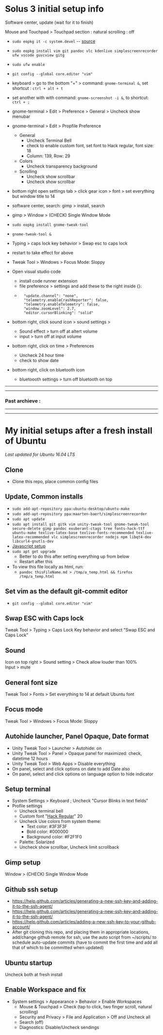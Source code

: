 # Solus 3 initial setup info

Software center, update (wait for it to finish)

Mouse and Touchpad > Touchpad section : natural scrolling : off

+ `sudo eopkg it -c system.devel` -- [source](https://solus-project.com/forums/viewtopic.php?t=591)
+ `sudo eopkg install vim git pandoc vlc kdenlive simplescreenrecorder ufw vscode guvcview gitg`
+ `sudo ufw enable`
+ `git config --global core.editor "vim"`

+ keyboard > go to the bottom "+" > command: `gnome-terminal &`, set shortcut : `ctrl + alt + t`
+ set another with with command: `gnome-screenshot -i &`, to shortcut: `ctrl + ;`

+ gnome-terminal > Edit > Preference > General > Uncheck show menubar
+ gnome-terminal > Edit > Propfile Preference
	+ General
		+ Uncheck Terminal Bell
		+ check to enable custom font, set font to Hack regular, font size: 18
		+ Column: 139, Row: 29
	+ Colors
		+ Uncheck transparency background
	+ Scrolling
		+ Uncheck show scrollbar
		+ Uncheck show scrollbar

+ bottom right open settings tab > click gear icon > font > set everything but window title to 14

+ software center, search: gimp > install, search

+ gimp > Window > (CHECK) Single Window Mode

+ `sudo eopkg install gnome-tweak-tool`
+ `gnome-tweak-tool &`
+ Typing > caps lock key behavior > Swap esc to caps lock
+ restart to take effect for above
+ Tweak Tool > Windows > Focus Mode: Sloppy

+ Open visual studio code
	+ install code runner extension
	+ file preference > settings  and add these to the right inside {}:
	+ ```
	    "update.channel": "none",
	    "telemetry.enableCrashReporter": false,
	    "telemetry.enableTelemetry": false,
	    "window.zoomLevel": 2.7,
	    "editor.cursorBlinking": "solid"
	  ```

+ bottom right, click sound icon > sound settings > 
	+ Sound effect > turn off at altert volume
	+ input > turn off at input volume
+ bottom right, click on time > Preferences
	+ Uncheck 24 hour time
	+ check to show date
+ bottom right, click on bluetooth icon
	+ bluetoooth settings > turn off bluetooth on top



---------------------
---------------------

### Past archieve :

---------------------
---------------------





# My initial setups after a fresh install of Ubuntu
_Last updated for Ubuntu 16.04 LTS_

## Clone
+ Clone this repo, place common config files

## Update, Common installs
+ `sudo add-apt-repository ppa:ubuntu-desktop/ubuntu-make`
+ `sudo add-apt-repository ppa:maarten-baert/simplescreenrecorder`
+ `sudo apt update`
+ `sudo apt install git gitk vim unity-tweak-tool gnome-tweak-tool secure-delete gimp pandoc exuberant-ctags tree fonts-hack-ttf ubuntu-make texlive-latex-base texlive-fonts-recommended texlive-latex-recommended vlc simplescreenrecorder nodejs npm libqt4-dev libcurl4-gnutls-dev`
+ [Javascript setup](https://github.com/dxwc/setups/blob/deac75c0e83e2c3165b37e118461aabf6b2fcf05/Documents/saved/js_setup.md)
+ `sudo apt get upgrade`
	+ Better to do this after setting everything up from below
	+ Restart after this
+ To view this file locally as html, run:
	+ `pandoc thisFileName.md > /tmp/a_temp.html && firefox /tmp/a_temp.html`

## Set vim as the default git-commit editor
+ `git config --global core.editor "vim"`

## Swap ESC with Caps lock
Tweak Tool > Typing > Caps Lock Key behavior and select "Swap ESC and Caps Lock"

## Sound
Icon on top right > Sound setting > Check allow louder than 100%    
Input > mute

## General font size
Tweak Tool > Fonts > Set everything to 14 at default Ubuntu font

## Focus mode
Tweak Tool > Windows > Focus Mode: Sloppy

## Autohide launcher, Panel Opaque, Date format
+ Unity Tweak Tool > Launcher > Autohide: on
+ Unity Tweak Tool > Panel > Opaque panel for maximized: check, datetime 12 hours
+ Unity Tweak Tool > Web Apps > Disable everything
+ On panel, select and click options on date to add Date also
+ On panel, select and click options on language option to hide indicator

## Setup terminal
+ System Settings > Keyboard ; Uncheck "Cursor Blinks in text fields"
+ Profile settings
	+ Uncheck terminal bell
	+ Custom font "[Hack Regular](https://github.com/chrissimpkins/Hack)" 20
	+ Uncheck Use colors from system theme:
		+ Text color: #3F3F3F
		+ Bold color: #000000
		+ Background color: #F2F1F0
	+ Palette: Solarized
	+ Uncheck show scrollbar, Uncheck limit scrollback

## Gimp setup
Window > (CHECK) Single Window Mode

## Github ssh setup
+ <https://help.github.com/articles/generating-a-new-ssh-key-and-adding-it-to-the-ssh-agent/>
+ <https://help.github.com/articles/generating-a-new-ssh-key-and-adding-it-to-the-ssh-agent/>
+ <https://help.github.com/articles/adding-a-new-ssh-key-to-your-github-account/>
+ After git cloning this repo, and placing them in appropriate locations,
add/change github remote for ssh, use the auto script from ~/scripts/ to
schedule auto-update commits (have to commit the first time and add all that of
which to be committed when updated)

## Ubuntu startup
Uncheck both at fresh install

## Enable Workspace and fix
+ System settings > Appearance > Behavior > Enable Workspaces
	+ Mouse & Touchpad > Check (tap to click, two finger scroll, natural scrolling)
	+ Security and Privacy > File and Application > Off and Uncheck all
	+ Search (off)
	+ Diagnostics: Disable/Uncheck sendings
